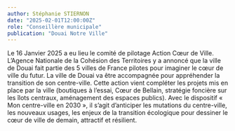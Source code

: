 ```yaml
---
author: Stéphanie STIERNON
date: "2025-02-01T12:00:00Z"
role: "Conseillère municipale"
publication: "Douai Notre Ville"
---
```


Le 16 Janvier 2025 a eu lieu le comité de pilotage Action Cœur de Ville. L’Agence Nationale de la Cohésion des Territoires y a annoncé que la ville de Douai fait partie des 5 villes de France pilotes pour imaginer le cœur de ville du futur. La ville de Douai va être accompagnée pour appréhender la transition de son centre-ville. Cette action vient compléter les projets mis en place par la ville (boutiques à l’essai, Cœur de Bellain, stratégie foncière sur les îlots centraux, aménagement des espaces publics). Avec le dispositif « Mon centre-ville en 2030 », il s’agit d’anticiper les mutations du centre-ville, les nouveaux usages, les enjeux de la transition écologique pour dessiner le cœur de ville de demain, attractif et résilient.
